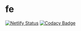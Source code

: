 # fe

[![Netlify Status](https://api.netlify.com/api/v1/badges/72c720af-c46a-454e-bdb9-d6dfd094334e/deploy-status)](https://app.netlify.com/sites/josec/deploys)
[![Codacy Badge](https://api.codacy.com/project/badge/Grade/7cb97036dc2345069d4dcc10c1f7ddaa)](https://www.codacy.com/manual/josecordaz/fe?utm_source=github.com&amp;utm_medium=referral&amp;utm_content=josecordaz/fe&amp;utm_campaign=Badge_Grade)